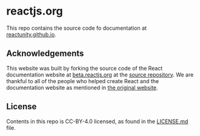 # reactjs.org

This repo contains the source code fo documentation at [reactunity.github.io](https://reactunity.github.io/).

## Acknowledgements

This website was built by forking the source code of the React documentation website at [beta.reactjs.org](https://beta.reactjs.org) at the [source repository](https://github.com/reactjs/reactjs.org).
We are thankful to all of the people who helped create React and the documentation website as mentioned in [the original website](https://beta.reactjs.org/community/acknowledgements).

## License
Contents in this repo is CC-BY-4.0 licensed, as found in the [LICENSE.md](https://github.com/ReactUnity/reactunity.github.io/blob/main/LICENSE.md) file.
